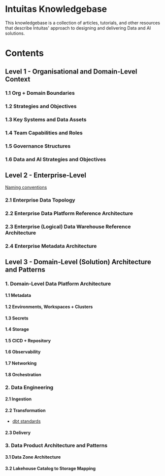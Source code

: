 # Intuitas Knowledgebase

This knowledgebase is a collection of articles, tutorials, and other resources that describe Intuitas' approach to designing and delivering Data and AI solutions.

# Contents

## Level 1 - Organisational and Domain-Level Context
### 1.1 Org + Domain Boundaries
### 1.2 Strategies and Objectives
### 1.3 Key Systems and Data Assets
### 1.4 Team Capabilities and Roles
### 1.5 Governance Structures
### 1.6 Data and AI Strategies and Objectives

## Level 2 - Enterprise-Level 
[Naming conventions](naming_conventions.md)
### 2.1 Enterprise Data Topology
### 2.2 Enterprise Data Platform Reference Architecture
### 2.3 Enterprise (Logical) Data Warehouse Reference Architecture
### 2.4 Enterprise Metadata Architecture

## Level 3 - Domain-Level (Solution) Architecture and Patterns

### 1. Domain-Level Data Platform Architecture
#### 1.1 Metadata
#### 1.2 Environments, Workspaces + Clusters
#### 1.3 Secrets
#### 1.4 Storage
#### 1.5 CICD + Repository
#### 1.6 Observability
#### 1.7 Networking
#### 1.8 Orchestration

### 2. Data Engineering
#### 2.1 Ingestion
#### 2.2 Transformation
- [dbt standards](dbt_standards.md)
#### 2.3 Delivery

### 3. Data Product Architecture and Patterns
#### 3.1 Data Zone Architecture
#### 3.2 Lakehouse Catalog to Storage Mapping




